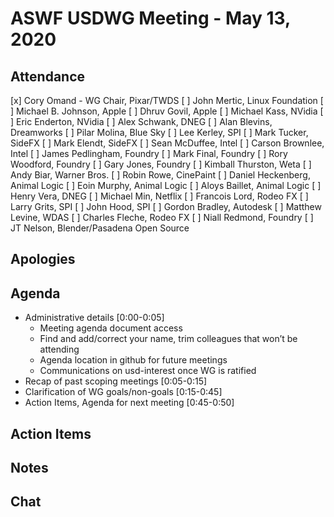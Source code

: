 # ASWF USDWG Meeting - May 13, 2020

## Attendance

[x] Cory Omand - WG Chair, Pixar/TWDS
[ ] John Mertic, Linux Foundation
[ ] Michael B. Johnson, Apple
[ ] Dhruv Govil, Apple
[ ] Michael Kass, NVidia
[ ] Eric Enderton, NVidia
[ ] Alex Schwank, DNEG
[ ] Alan Blevins, Dreamworks
[ ] Pilar Molina, Blue Sky
[ ] Lee Kerley, SPI
[ ] Mark Tucker, SideFX
[ ] Mark Elendt, SideFX
[ ] Sean McDuffee, Intel
[ ] Carson Brownlee, Intel
[ ] James Pedlingham, Foundry
[ ] Mark Final, Foundry
[ ] Rory Woodford, Foundry
[ ] Gary Jones, Foundry
[ ] Kimball Thurston, Weta
[ ] Andy Biar,  Warner Bros.
[ ] Robin Rowe, CinePaint
[ ] Daniel Heckenberg, Animal Logic
[ ] Eoin Murphy, Animal Logic
[ ] Aloys Baillet, Animal Logic
[ ] Henry Vera, DNEG
[ ] Michael Min, Netflix
[ ] Francois Lord, Rodeo FX
[ ] Larry Grits, SPI
[ ] John Hood, SPI
[ ] Gordon Bradley, Autodesk
[ ] Matthew Levine, WDAS
[ ] Charles Fleche, Rodeo FX
[ ] Niall Redmond, Foundry
[ ] JT Nelson, Blender/Pasadena Open Source
    
## Apologies


## Agenda

* Administrative details [0:00-0:05]
    * Meeting agenda document access
    * Find and add/correct your name, trim colleagues that won’t be attending
    * Agenda location in github for future meetings
    * Communications on usd-interest once WG is ratified
* Recap of past scoping meetings [0:05-0:15]
* Clarification of WG goals/non-goals [0:15-0:45]
* Action Items, Agenda for next meeting [0:45-0:50]

## Action Items

## Notes

## Chat
